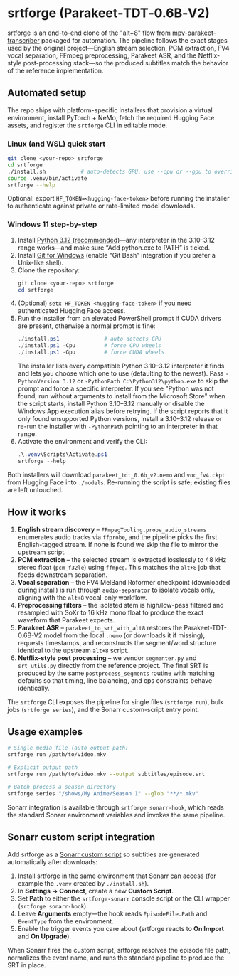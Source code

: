 # srtforge (Parakeet‑TDT‑0.6B‑V2)

srtforge is an end-to-end clone of the "alt+8" flow from
[mpv-parakeet-transcriber](https://github.com/StiensGate928/mpv-parakeet-transcriber)
packaged for automation. The pipeline follows the exact stages used by the
original project—English stream selection, PCM extraction, FV4 vocal
separation, FFmpeg preprocessing, Parakeet ASR, and the Netflix-style
post-processing stack—so the produced subtitles match the behavior of the
reference implementation.

## Automated setup

The repo ships with platform-specific installers that provision a virtual
environment, install PyTorch + NeMo, fetch the required Hugging Face assets, and
register the `srtforge` CLI in editable mode.

### Linux (and WSL) quick start

```bash
git clone <your-repo> srtforge
cd srtforge
./install.sh           # auto-detects GPU, use --cpu or --gpu to override
source .venv/bin/activate
srtforge --help
```

Optional: export `HF_TOKEN=<hugging-face-token>` before running the installer to
authenticate against private or rate-limited model downloads.

### Windows 11 step-by-step

1. Install [Python 3.12 (recommended)](https://www.python.org/downloads/)—any
   interpreter in the 3.10–3.12 range works—and make sure “Add python.exe to
   PATH” is ticked.
2. Install [Git for Windows](https://git-scm.com/download/win) (enable “Git Bash”
   integration if you prefer a Unix-like shell).
3. Clone the repository:
   ```powershell
   git clone <your-repo> srtforge
   cd srtforge
   ```
4. (Optional) `setx HF_TOKEN <hugging-face-token>` if you need authenticated
   Hugging Face access.
5. Run the installer from an elevated PowerShell prompt if CUDA drivers are
   present, otherwise a normal prompt is fine:
   ```powershell
   ./install.ps1              # auto-detects GPU
   ./install.ps1 -Cpu         # force CPU wheels
   ./install.ps1 -Gpu         # force CUDA wheels
   ```
   The installer lists every compatible Python 3.10–3.12 interpreter it finds and
   lets you choose which one to use (defaulting to the newest). Pass
   `-PythonVersion 3.12` or `-PythonPath C:\Python312\python.exe` to skip the
   prompt and force a specific interpreter.
   If you see "Python was not found; run without arguments to install from the
   Microsoft Store" when the script starts, install Python 3.10–3.12 manually or
   disable the Windows App execution alias before retrying.
   If the script reports that it only found unsupported Python versions, install
   a 3.10–3.12 release or re-run the installer with `-PythonPath` pointing to an
   interpreter in that range.
6. Activate the environment and verify the CLI:
   ```powershell
   .\.venv\Scripts\Activate.ps1
   srtforge --help
   ```

Both installers will download `parakeet_tdt_0.6b_v2.nemo` and
`voc_fv4.ckpt` from Hugging Face into `./models`. Re-running the script is safe;
existing files are left untouched.

## How it works

1. **English stream discovery** – `FFmpegTooling.probe_audio_streams` enumerates
   audio tracks via `ffprobe`, and the pipeline picks the first English-tagged
   stream. If none is found we skip the file to mirror the upstream script.
2. **PCM extraction** – the selected stream is extracted losslessly to 48 kHz
   stereo float (`pcm_f32le`) using `ffmpeg`. This matches the `alt+8` job that
   feeds downstream separation.
3. **Vocal separation** – the FV4 MelBand Roformer checkpoint (downloaded during
   install) is run through `audio-separator` to isolate vocals only, aligning
   with the `alt+8` vocal-only workflow.
4. **Preprocessing filters** – the isolated stem is high/low-pass filtered and
   resampled with SoXr to 16 kHz mono float to produce the exact waveform that
   Parakeet expects.
5. **Parakeet ASR** – `parakeet_to_srt_with_alt8` restores the
   Parakeet-TDT-0.6B-V2 model from the local `.nemo` (or downloads it if
   missing), requests timestamps, and reconstructs the segment/word structure
   identical to the upstream `alt+8` script.
6. **Netflix-style post processing** – we vendor `segmenter.py` and
   `srt_utils.py` directly from the reference project. The final SRT is produced
   by the same `postprocess_segments` routine with matching defaults so that
   timing, line balancing, and cps constraints behave identically.

The `srtforge` CLI exposes the pipeline for single files (`srtforge run`), bulk
jobs (`srtforge series`), and the Sonarr custom-script entry point.

## Usage examples

```bash
# Single media file (auto output path)
srtforge run /path/to/video.mkv

# Explicit output path
srtforge run /path/to/video.mkv --output subtitles/episode.srt

# Batch process a season directory
srtforge series "/shows/My Anime/Season 1" --glob "**/*.mkv"
```

Sonarr integration is available through `srtforge sonarr-hook`, which reads the
standard Sonarr environment variables and invokes the same pipeline.

## Sonarr custom script integration

Add srtforge as a [Sonarr custom script](https://wiki.servarr.com/sonarr/settings#connect)
so subtitles are generated automatically after downloads:

1. Install srtforge in the same environment that Sonarr can access (for
   example the `.venv` created by `./install.sh`).
2. In **Settings → Connect**, create a new **Custom Script**.
3. Set **Path** to either the `srtforge-sonarr` console script or the CLI
   wrapper (`srtforge sonarr-hook`).
4. Leave **Arguments** empty—the hook reads `EpisodeFile.Path` and
   `EventType` from the environment.
5. Enable the trigger events you care about (srtforge reacts to **On Import**
   and **On Upgrade**).

When Sonarr fires the custom script, srtforge resolves the episode file path,
normalizes the event name, and runs the standard pipeline to produce the SRT in
place.
